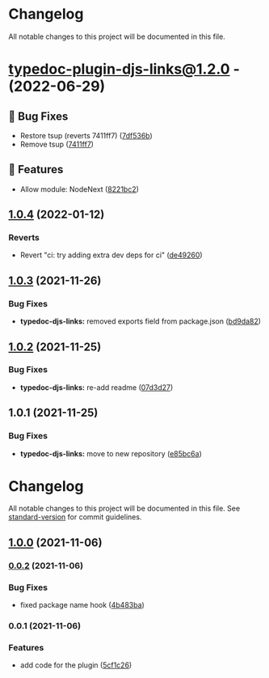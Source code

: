 # Changelog

All notable changes to this project will be documented in this file.

# [typedoc-plugin-djs-links@1.2.0](https://github.com/sapphiredev/documentation-plugins/compare/typedoc-plugin-djs-links@1.0.4...typedoc-plugin-djs-links@1.2.0) - (2022-06-29)

## 🐛 Bug Fixes

- Restore tsup (reverts 7411ff7) ([7df536b](https://github.com/sapphiredev/documentation-plugins/commit/7df536bd871b45d0cfa65816684bc691b4735bc0))
- Remove tsup ([7411ff7](https://github.com/sapphiredev/documentation-plugins/commit/7411ff79624eec777519a2a049c8d3f026871cac))

## 🚀 Features

- Allow module: NodeNext ([8221bc2](https://github.com/sapphiredev/documentation-plugins/commit/8221bc2668fd1ad9c2e80c3c6a1503ae27bfc632))

## [1.0.4](https://github.com/sapphiredev/documentation-plugins/compare/typedoc-plugin-djs-links@1.0.3...typedoc-plugin-djs-links@1.0.4) (2022-01-12)

### Reverts

-   Revert "ci: try adding extra dev deps for ci" ([de49260](https://github.com/sapphiredev/documentation-plugins/commit/de49260d4d8c4be4bb27d53f13472946e4cd3700))

## [1.0.3](https://github.com/sapphiredev/documentation-plugins/compare/typedoc-plugin-djs-links@1.0.2...typedoc-plugin-djs-links@1.0.3) (2021-11-26)

### Bug Fixes

-   **typedoc-djs-links:** removed exports field from package.json ([bd9da82](https://github.com/sapphiredev/documentation-plugins/commit/bd9da82ea889a5475b74e5874b9f44d59e9ba0dd))

## [1.0.2](https://github.com/sapphiredev/documentation-plugins/compare/typedoc-plugin-djs-links@1.0.1...typedoc-plugin-djs-links@1.0.2) (2021-11-25)

### Bug Fixes

-   **typedoc-djs-links:** re-add readme ([07d3d27](https://github.com/sapphiredev/documentation-plugins/commit/07d3d278d87c75f086ae1535325d7b47f3ffb09d))

## 1.0.1 (2021-11-25)

### Bug Fixes

-   **typedoc-djs-links:** move to new repository ([e85bc6a](https://github.com/sapphiredev/documentation-plugins/commit/e85bc6a74621fd0baec80610e1751c8842e646fc))

# Changelog

All notable changes to this project will be documented in this file. See [standard-version](https://github.com/conventional-changelog/standard-version) for commit guidelines.

## [1.0.0](https://github.com/sapphiredev/typedoc-plugin-djs-links/compare/v0.0.2...v1.0.0) (2021-11-06)

### [0.0.2](https://github.com/sapphiredev/typedoc-plugin-djs-links/compare/v0.0.1...v0.0.2) (2021-11-06)

### Bug Fixes

-   fixed package name hook ([4b483ba](https://github.com/sapphiredev/typedoc-plugin-djs-links/commit/4b483ba3010f625cb975655819f25e78a4411a8e))

### 0.0.1 (2021-11-06)

### Features

-   add code for the plugin ([5cf1c26](https://github.com/sapphiredev/typedoc-plugin-djs-links/commit/5cf1c262c9f9fa17ad2ff396b5f40dbd55ca6e94))
